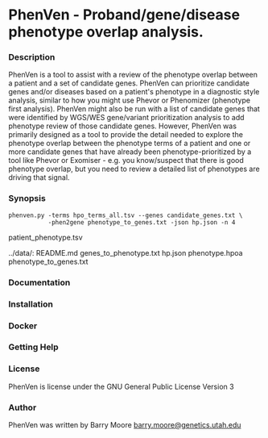 # PhenVen - Proband/gene/disease phenotype overlap analysis.

### Description

PhenVen is a tool to assist with a review of the phenotype overlap
between a patient and a set of candidate genes.  PhenVen can
prioritize candidate genes and/or diseases based on a patient's
phenotype in a diagnostic style analysis, similar to how you might use
Phevor or Phenomizer (phenotype first analysis).  PhenVen might also
be run with a list of candidate genes that were identified by WGS/WES
gene/variant prioritization analysis to add phenotype review of those
candidate genes.  However, PhenVen was primarily designed as a tool
to provide the detail needed to explore the phenotype overlap between the
phenotype terms of a patient and one or more candidate genes that have
already been phenotype-prioritized by a tool like Phevor or Exomiser -
e.g. you know/suspect that there is good phenotype overlap, but you
need to review a detailed list of phenotypes are driving that signal.

### Synopsis

```
phenven.py -terms hpo_terms_all.tsv --genes candidate_genes.txt \
           -phen2gene phenotype_to_genes.txt -json hp.json -n 4
```


patient_phenotype.tsv

../data/:
README.md
genes_to_phenotype.txt
hp.json
phenotype.hpoa
phenotype_to_genes.txt

### Documentation


### Installation


### Docker


### Getting Help


### License

PhenVen is license under the GNU General Public License Version 3

### Author

PhenVen was written by Barry Moore barry.moore@genetics.utah.edu
